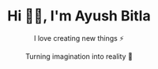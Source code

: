 <h1 align="center"> Hi 👋🏻, I'm Ayush Bitla </br> 
</h1>
<p align="center">I love creating new things ⚡</p>
<p align="center">Turning imagination into reality 🚀</p>
<p align="center">
